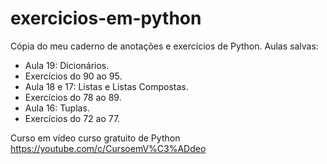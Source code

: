 # exercicios-em-python
Cópia do meu caderno de anotações e exercícios de Python.
Aulas salvas:

 - Aula 19: Dicionários.
 - Exercícios do 90 ao 95.
 - Aula 18 e 17: Listas e Listas Compostas.
 - Exercícios do 78 ao 89.
 - Aula 16: Tuplas.
 - Exercícios do 72 ao 77.

Curso em vídeo curso gratuito de Python
https://youtube.com/c/CursoemV%C3%ADdeo
